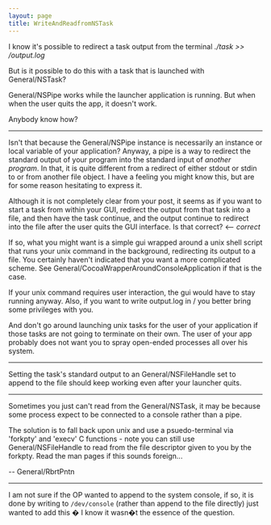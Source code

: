 ```yaml
---
layout: page
title: WriteAndReadfromNSTask
---
```




I know it's possible to redirect a task output from the terminal *./task >> /output.log*

But is it possible to do this with a task that is launched with General/NSTask?

General/NSPipe works while the launcher application is running. But when when the user quits the app, it doesn't work.

Anybody know how?

----

Isn't that because the General/NSPipe instance is necessarily an instance or local variable of your application? Anyway, a pipe is a way to redirect the standard output of your program into the standard input of *another program*. In that, it is quite different from a redirect of either stdout or stdin to or from another file object. I have a feeling you might know this, but are for some reason hesitating to express it.

Although it is not completely clear from your post, it seems as if you want to start a task from within your GUI,
redirect the output from that task into a file,
and then have the task continue, and the output continue to redirect into the file after the user quits the GUI interface.
Is that correct? <-- *correct*

If so, what you might want is a simple gui wrapped around a unix shell script that runs your unix command in the
background, redirecting its output to a file. You certainly haven't indicated that you want a more complicated scheme.
See General/CocoaWrapperAroundConsoleApplication if that is the case.

If your unix command requires user interaction, the gui would have to stay running anyway. Also, if you want to write output.log in / you better bring some privileges with you.

And don't go around launching unix tasks for the user of your application if those tasks are not going to terminate on their own. The user of your app probably does not want you to spray open-ended processes all over his system.

----

Setting the task's standard output to an General/NSFileHandle set to append to the file should keep working even after your launcher quits.


----

Sometimes you just can't read from the General/NSTask, it may be because some process expect to be connected to a console rather than a pipe.

The solution is to fall back upon unix and use a psuedo-terminal via 'forkpty' and 'execv' C functions - note you can still use General/NSFileHandle to read from the file descriptor given to you by the forkpty. Read the man pages if this sounds foreign...

-- General/RbrtPntn

----

I am not sure if the OP wanted to append to the system console, if so, it is done by writing to `/dev/console` (rather than append to the file directly) just wanted to add this � I know it wasn�t the essence of the question.

